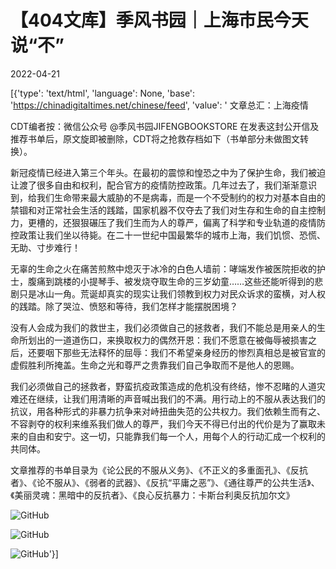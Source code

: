 # 【404文库】季风书园｜上海市民今天说“不”

2022-04-21

[{'type': 'text/html', 'language': None, 'base': 'https://chinadigitaltimes.net/chinese/feed', 'value': ' 文章总汇：上海疫情













CDT编者按：微信公众号 @季风书园JIFENGBOOKSTORE 在发表这封公开信及推荐书单后，原文旋即被删除，CDT将之抢救存档如下（书单部分未做图文转换）。

新冠疫情已经进入第三个年头。在最初的震惊和惶恐之中为了保护生命，我们被迫让渡了很多自由和权利，配合官方的疫情防控政策。几年过去了，我们渐渐意识到，给我们生命带来最大威胁的不是病毒，而是一个不受制约的权力对基本自由的禁锢和对正常社会生活的践踏，国家机器不仅夺去了我们对生存和生命的自主控制力，更槽的，还狠狠碾压了我们生而为人的尊严，偏离了科学和专业轨道的疫情防控政策让我们坐以待毙。在二十一世纪中国最繁华的城市上海，我们饥惯、恐慌、无助、寸步难行！

无辜的生命之火在痛苦煎熬中熄灭于冰冷的白色人墙前：哮端发作被医院拒收的护士，腹痛到跳楼的小提琴手、被发烧夺取生命的三岁幼童&#8230;&#8230;这些还能听得到的悲剧只是冰山一角。荒诞却真实的现实让我们领教到权力对民众诉求的蛮横，对人权的践踏。除了哭泣、愤怒和等待，我们怎样才能摆脱困境？

没有人会成为我们的救世主，我们必须做自己的拯救者，我们不能总是用亲人的生命所划出的一道道伤口，来换取权力的偶然开恩：我们不愿意在被侮辱被损害之后，还要咽下那些无法释怀的屈辱：我们不希望亲身经历的惨烈真相总是被官宣的虚假胜利所掩盖。生命之光和尊严之贵靠我们自己争取而不是他人的恩赐。

我们必须做自己的拯救者，野蛮抗疫政策造成的危机没有终结，惨不忍睹的人道灾难还在继续，让我们用清晰的声音喊出我们的不满。用行动上的不服从表达我们的抗议，用各种形式的非暴力抗争来对峙扭曲失范的公共权力。我们依赖生而有之、不容剥夺的权利来维系我们做人的尊严，我们今天不得已付出的代价是为了赢取未来的自由和安宁。这一切，只能靠我们每一个人，用每个人的行动汇成一个权利的共同体。

文章推荐的书单目录为《论公民的不服从义务》、《不正义的多重面孔》、《反抗者》、《论不服从》、《弱者的武器》、《反抗“平庸之恶”》、《通往尊严的公共生活》、《美丽灵魂：黑暗中的反抗者》、《良心反抗暴力：卡斯台利奥反抗加尔文》



![GitHub](https://chinadigitaltimes.net/chinese/files/2022/04/image-1650541480599.jpg)

![GitHub](https://chinadigitaltimes.net/chinese/files/2022/04/image-1650541526563.jpg)

![GitHub](https://chinadigitaltimes.net/chinese/files/2022/04/image-1650541536264.jpg)'}]